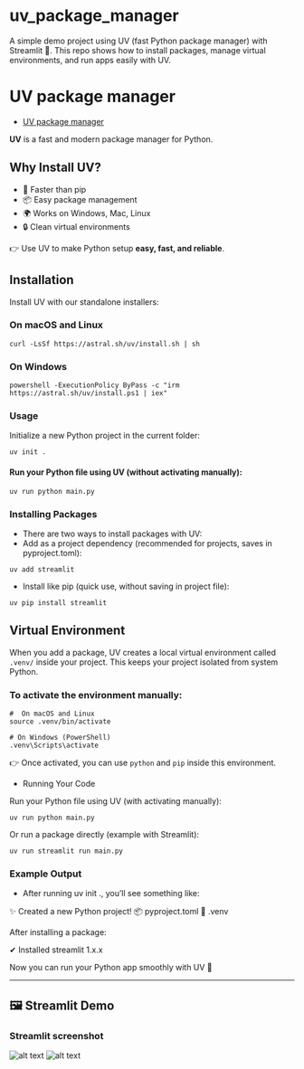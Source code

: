 # uv_package_manager
A simple demo project using UV (fast Python package manager) with Streamlit 🚀.   This repo shows how to install packages, manage virtual environments, and run apps easily with UV.  

# UV package manager

- [UV package manager](https://github.com/astral-sh/uv)

**UV** is a fast and modern package manager for Python.  

## Why Install UV?
- 🚀 Faster than pip  
- 📦 Easy package management  
- 🌍 Works on Windows, Mac, Linux  
- 🔒 Clean virtual environments  

👉 Use UV to make Python setup **easy, fast, and reliable**.

## Installation

Install UV with our standalone installers:

### On macOS and Linux
```curl -LsSf https://astral.sh/uv/install.sh | sh ```  

### On Windows
```
powershell -ExecutionPolicy ByPass -c "irm https://astral.sh/uv/install.ps1 | iex"
```
### Usage
Initialize a new Python project in the current folder:

```uv init .```
#### Run your Python file using UV (without activating manually):

```uv run python main.py```

### Installing Packages

- There are two ways to install packages with UV:
- Add as a project dependency (recommended for projects, saves in pyproject.toml):

```uv add streamlit```

- Install like pip (quick use, without saving in project file):

```uv pip install streamlit```

## Virtual Environment

When you add a package, UV creates a local virtual environment called ```.venv/``` inside your project.
This keeps your project isolated from system Python.

### To activate the environment manually:
```
#  On macOS and Linux
source .venv/bin/activate 
```
```
# On Windows (PowerShell)
.venv\Scripts\activate
```

👉 Once activated, you can use ```python``` and ```pip``` inside this environment.

- Running Your Code

Run your Python file using UV (with activating manually):

```uv run python main.py```


Or run a package directly (example with Streamlit):

```uv run streamlit run main.py```


### Example Output

- After running uv init ., you’ll see something like:

✨ Created a new Python project!
📦 pyproject.toml
📂 .venv


After installing a package:

✔ Installed streamlit 1.x.x


Now you can run your Python app smoothly with UV 🚀

---
## 🖼️ Streamlit Demo
### Streamlit screenshot
![alt text](image.png)
![alt text](image-1.png)